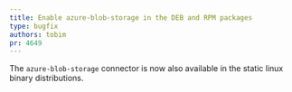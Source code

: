 ```yaml
---
title: Enable azure-blob-storage in the DEB and RPM packages
type: bugfix
authors: tobim
pr: 4649
---
```


The `azure-blob-storage` connector is now also available in the static linux
binary distributions.

